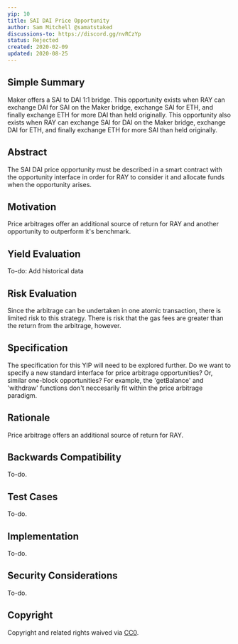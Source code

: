 ```yaml
---
yip: 10
title: SAI DAI Price Opportunity
author: Sam Mitchell @samatstaked
discussions-to: https://discord.gg/nvRCzYp
status: Rejected
created: 2020-02-09
updated: 2020-08-25
---
```


## Simple Summary
<!--"If you can't explain it simply, you don't understand it well enough." Provide a simplified and layman-accessible explanation of the YIP.-->
Maker offers a SAI to DAI 1:1 bridge. This opportunity exists when RAY can exchange DAI for SAI on the Maker bridge, exchange SAI for ETH, and finally exchange ETH for more DAI than held originally. This opportunity also exists when RAY can exchange SAI for DAI on the Maker bridge, exchange DAI for ETH, and finally exchange ETH for more SAI than held originally.

## Abstract
<!--A short (~200 word) description of the technical issue being addressed.-->
The SAI DAI price opportunity must be described in a smart contract with the opportunity interface in order for RAY to consider it and allocate funds when the opportunity arises. 

## Motivation
<!--The motivation is critical for YIPs that want to change the RAY protocol. It should clearly explain why the existing protocol specification is inadequate to address the problem that the YIP solves. YIP submissions without sufficient motivation may be rejected outright.-->
Price arbitrages offer an additional source of return for RAY and another opportunity to outperform it's benchmark.

## Yield Evaluation
<!--The potential added value for extra yield generation. Historical data should be provided. The process used to evaluate the yield potential should be detailed here.-->
To-do: Add historical data

## Risk Evaluation
<!--The potential or attached risk that should be considered for this proposal. Historical data should be provided. The process used to evaluate the risks should be detailed here.-->
Since the arbitrage can be undertaken in one atomic transaction, there is limited risk to this strategy. There is risk that the gas fees are greater than the return from the arbitrage, however.

## Specification
<!--The technical specification should describe the syntax and semantics of any new feature.-->
The specification for this YIP will need to be explored further. Do we want to specify a new standard interface for price arbitrage opportunities? Or, similar one-block opportunities? For example, the 'getBalance' and 'withdraw' functions don't neccesarily fit within the price arbitrage paradigm. 

## Rationale
<!--The rationale fleshes out the specification by describing what motivated the design and why particular design decisions were made. It should describe alternate designs that were considered and related work, e.g. how the feature is supported in other languages. The rationale may also provide evidence of consensus within the community, and should discuss important objections or concerns raised during discussion.-->
Price arbitrage offers an additional source of return for RAY.

## Backwards Compatibility
<!--All YIPs that introduce backwards incompatibilities must include a section describing these incompatibilities and their severity. The YIP must explain how the author proposes to deal with these incompatibilities. YIP submissions without a sufficient backwards compatibility treatise may be rejected outright.-->
To-do.

## Test Cases
<!--Test cases for an implementation are mandatory for YIPs that are affecting consensus changes. Other YIPs can choose to include links to test cases if applicable.-->
To-do.

## Implementation
<!--The implementations must be completed before any YIP is given status "Final", but it need not be completed before the YIP is accepted. While there is merit to the approach of reaching consensus on the specification and rationale before writing code, the principle of "rough consensus and running code" is still useful when it comes to resolving many discussions of API details.-->
To-do.

## Security Considerations
<!--All YIPs must contain a section that discusses the security implications/considerations relevant to the proposed change. Include information that might be important for security discussions, surfaces risks and can be used throughout the life cycle of the proposal. E.g. include security-relevant design decisions, concerns, important discussions, implementation-specific guidance and pitfalls, an outline of threats and risks and how they are being addressed. YIP submissions missing the "Security Considerations" section will be rejected. An YIP cannot proceed to status "Final" without a Security Considerations discussion deemed sufficient by the reviewers.-->
To-do.

## Copyright
Copyright and related rights waived via [CC0](https://creativecommons.org/publicdomain/zero/1.0/).

